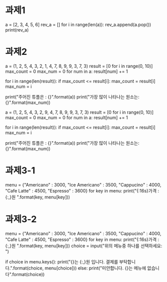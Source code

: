 # 과제1
a = [2, 3, 4, 5, 6]
rev_a = []
for i in range(len(a)):
  rev_a.append(a.pop())
print(rev_a)

# 과제2
a = (1, 2, 5, 4, 3, 2, 1, 4, 7, 8, 9, 9, 3, 7, 3)
result = [0 for i in range(0, 10)]
max_count = 0
max_num = 0
for num in a:
  result[num] += 1

for i in range(len(result)):
  if max_count <= result[i]:
    max_count = result[i]
    max_num = i

print("주어진 튜플은 : {}".format(a))
print("가장 많이 나타나는 원소는: {}".format(max_num))

a = (1, 2, 5, 4, 3, 2, 9, 4, 7, 8, 9, 9, 3, 7, 3)
result = [0 for i in range(0, 10)]
max_count = 0
max_num = 0
for num in a:
  result[num] += 1

for i in range(len(result)):
  if max_count <= result[i]:
    max_count = result[i]
    max_num = i

print("주어진 튜플은 : {}".format(a))
print("가장 많이 나타나는 원소는: {}".format(max_num))

# 과제3-1
menu = {"Americano" : 3000, "Ice Americano" : 3500, "Cappucino" : 4000, "Cafe Latte" : 4500, "Espresso" : 3600}
for key in menu:
  print("{:16s}가격 : {:,}원 ".format(key, menu[key]))

# 과제3-2
menu = {"Americano" : 3000, "Ice Americano" : 3500, "Cappucino" : 4000, "Cafe Latte" : 4500, "Espresso" : 3600}
for key in menu:
  print("{:16s}가격 : {:,}원 ".format(key, menu[key]))
choice = input("위의 메뉴중 하나를 선택하세요: ")

if choice in menu.keys():
  print("{}는 {:,}원 입니다. 결제를 부탁합니다.".format(choice, menu[choice]))
else:
  print("미안합니다. {}는 메뉴에 없습니다".format(choice))
